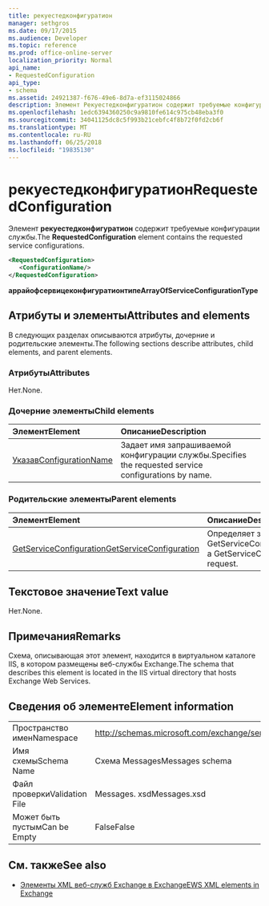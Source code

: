 ```yaml
---
title: рекуестедконфигуратион
manager: sethgros
ms.date: 09/17/2015
ms.audience: Developer
ms.topic: reference
ms.prod: office-online-server
localization_priority: Normal
api_name:
- RequestedConfiguration
api_type:
- schema
ms.assetid: 24921387-f676-49e6-8d7a-ef3115024866
description: Элемент Рекуестедконфигуратион содержит требуемые конфигурации службы.
ms.openlocfilehash: 1edc6394360250c9a9810fe614c975cb48eba3f0
ms.sourcegitcommit: 34041125dc8c5f993b21cebfc4f8b72f0fd2cb6f
ms.translationtype: MT
ms.contentlocale: ru-RU
ms.lasthandoff: 06/25/2018
ms.locfileid: "19835130"
---
```

# <a name="requestedconfiguration"></a><span data-ttu-id="71790-103">рекуестедконфигуратион</span><span class="sxs-lookup"><span data-stu-id="71790-103">RequestedConfiguration</span></span>

<span data-ttu-id="71790-104">Элемент **рекуестедконфигуратион** содержит требуемые конфигурации службы.</span><span class="sxs-lookup"><span data-stu-id="71790-104">The **RequestedConfiguration** element contains the requested service configurations.</span></span> 
  
```XML
<RequestedConfiguration>
   <ConfigurationName/>
</RequestedConfiguration>
```

 <span data-ttu-id="71790-105">**аррайофсервицеконфигуратионтипе**</span><span class="sxs-lookup"><span data-stu-id="71790-105">**ArrayOfServiceConfigurationType**</span></span>
## <a name="attributes-and-elements"></a><span data-ttu-id="71790-106">Атрибуты и элементы</span><span class="sxs-lookup"><span data-stu-id="71790-106">Attributes and elements</span></span>

<span data-ttu-id="71790-107">В следующих разделах описываются атрибуты, дочерние и родительские элементы.</span><span class="sxs-lookup"><span data-stu-id="71790-107">The following sections describe attributes, child elements, and parent elements.</span></span>
  
### <a name="attributes"></a><span data-ttu-id="71790-108">Атрибуты</span><span class="sxs-lookup"><span data-stu-id="71790-108">Attributes</span></span>

<span data-ttu-id="71790-109">Нет.</span><span class="sxs-lookup"><span data-stu-id="71790-109">None.</span></span>
  
### <a name="child-elements"></a><span data-ttu-id="71790-110">Дочерние элементы</span><span class="sxs-lookup"><span data-stu-id="71790-110">Child elements</span></span>

|<span data-ttu-id="71790-111">**Элемент**</span><span class="sxs-lookup"><span data-stu-id="71790-111">**Element**</span></span>|<span data-ttu-id="71790-112">**Описание**</span><span class="sxs-lookup"><span data-stu-id="71790-112">**Description**</span></span>|
|:-----|:-----|
|[<span data-ttu-id="71790-113">Указав</span><span class="sxs-lookup"><span data-stu-id="71790-113">ConfigurationName</span></span>](configurationname.md) <br/> |<span data-ttu-id="71790-114">Задает имя запрашиваемой конфигурации службы.</span><span class="sxs-lookup"><span data-stu-id="71790-114">Specifies the requested service configurations by name.</span></span>  <br/> |
   
### <a name="parent-elements"></a><span data-ttu-id="71790-115">Родительские элементы</span><span class="sxs-lookup"><span data-stu-id="71790-115">Parent elements</span></span>

|<span data-ttu-id="71790-116">**Элемент**</span><span class="sxs-lookup"><span data-stu-id="71790-116">**Element**</span></span>|<span data-ttu-id="71790-117">**Описание**</span><span class="sxs-lookup"><span data-stu-id="71790-117">**Description**</span></span>|
|:-----|:-----|
|[<span data-ttu-id="71790-118">GetServiceConfiguration</span><span class="sxs-lookup"><span data-stu-id="71790-118">GetServiceConfiguration</span></span>](getserviceconfiguration.md) <br/> |<span data-ttu-id="71790-119">Определяет запрос GetServiceConfiguration.</span><span class="sxs-lookup"><span data-stu-id="71790-119">Defines a GetServiceConfiguration request.</span></span>  <br/> |
   
## <a name="text-value"></a><span data-ttu-id="71790-120">Текстовое значение</span><span class="sxs-lookup"><span data-stu-id="71790-120">Text value</span></span>

<span data-ttu-id="71790-121">Нет.</span><span class="sxs-lookup"><span data-stu-id="71790-121">None.</span></span>
  
## <a name="remarks"></a><span data-ttu-id="71790-122">Примечания</span><span class="sxs-lookup"><span data-stu-id="71790-122">Remarks</span></span>

<span data-ttu-id="71790-123">Схема, описывающая этот элемент, находится в виртуальном каталоге IIS, в котором размещены веб-службы Exchange.</span><span class="sxs-lookup"><span data-stu-id="71790-123">The schema that describes this element is located in the IIS virtual directory that hosts Exchange Web Services.</span></span>
  
## <a name="element-information"></a><span data-ttu-id="71790-124">Сведения об элементе</span><span class="sxs-lookup"><span data-stu-id="71790-124">Element information</span></span>

|||
|:-----|:-----|
|<span data-ttu-id="71790-125">Пространство имен</span><span class="sxs-lookup"><span data-stu-id="71790-125">Namespace</span></span>  <br/> |http://schemas.microsoft.com/exchange/services/2006/messages  <br/> |
|<span data-ttu-id="71790-126">Имя схемы</span><span class="sxs-lookup"><span data-stu-id="71790-126">Schema Name</span></span>  <br/> |<span data-ttu-id="71790-127">Схема Messages</span><span class="sxs-lookup"><span data-stu-id="71790-127">Messages schema</span></span>  <br/> |
|<span data-ttu-id="71790-128">Файл проверки</span><span class="sxs-lookup"><span data-stu-id="71790-128">Validation File</span></span>  <br/> |<span data-ttu-id="71790-129">Messages. xsd</span><span class="sxs-lookup"><span data-stu-id="71790-129">Messages.xsd</span></span>  <br/> |
|<span data-ttu-id="71790-130">Может быть пустым</span><span class="sxs-lookup"><span data-stu-id="71790-130">Can be Empty</span></span>  <br/> |<span data-ttu-id="71790-131">False</span><span class="sxs-lookup"><span data-stu-id="71790-131">False</span></span>  <br/> |
   
## <a name="see-also"></a><span data-ttu-id="71790-132">См. также</span><span class="sxs-lookup"><span data-stu-id="71790-132">See also</span></span>



- [<span data-ttu-id="71790-133">Элементы XML веб-служб Exchange в Exchange</span><span class="sxs-lookup"><span data-stu-id="71790-133">EWS XML elements in Exchange</span></span>](ews-xml-elements-in-exchange.md)

